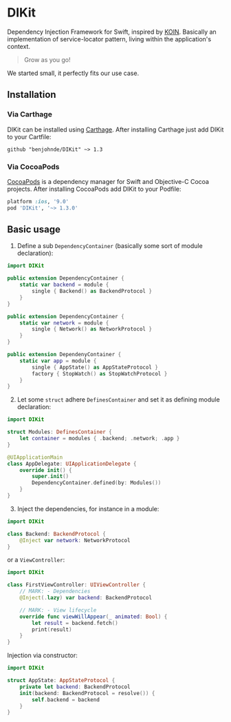 # DIKit

Dependency Injection Framework for Swift, inspired by [KOIN](https://insert-koin.io/). Basically an implementation of service-locator pattern, living within the application's context.

> Grow as you go!

We started small, it perfectly fits our use case.

## Installation

### Via Carthage

DIKit can be installed using [Carthage](https://github.com/Carthage/Carthage). After installing Carthage just add DIKit to your Cartfile:

```ogdl
github "benjohnde/DIKit" ~> 1.3
```

### Via CocoaPods

[CocoaPods](http://cocoapods.org) is a dependency manager for Swift and Objective-C Cocoa projects. After installing CocoaPods add DIKit to your Podfile:

```ruby
platform :ios, '9.0'
pod 'DIKit', '~> 1.3.0'
```

## Basic usage

1. Define a sub `DependencyContainer` (basically some sort of module declaration):
```swift
import DIKit

public extension DependencyContainer {
    static var backend = module {
        single { Backend() as BackendProtocol }
    }
}

public extension DependencyContainer {
    static var network = module {
        single { Network() as NetworkProtocol }
    }
}

public extension DependenyContainer {
    static var app = module {
        single { AppState() as AppStateProtocol }
        factory { StopWatch() as StopWatchProtocol }
    }
}
```

2. Let some `struct` adhere `DefinesContainer` and set it as defining module declaration:
```swift
import DIKit

struct Modules: DefinesContainer {
    let container = modules { .backend; .network; .app }
}

@UIApplicationMain
class AppDelegate: UIApplicationDelegate {
    override init() {
        super.init()
        DependencyContainer.defined(by: Modules())
    }
}
```

3. Inject the dependencies, for instance in a module:
```swift
import DIKit

class Backend: BackendProtocol {
    @Inject var network: NetworkProtocol
}
```

or a `ViewController`:
```swift
import DIKit

class FirstViewController: UIViewController {
    // MARK: - Dependencies
    @Inject(.lazy) var backend: BackendProtocol

    // MARK: - View lifecycle
    override func viewWillAppear(_ animated: Bool) {
        let result = backend.fetch()
        print(result)
    }
}
```

Injection via constructor:

```swift
import DIKit

struct AppState: AppStateProtocol {
    private let backend: BackendProtocol
    init(backend: BackendProtocol = resolve()) {
        self.backend = backend
    }
}
```
